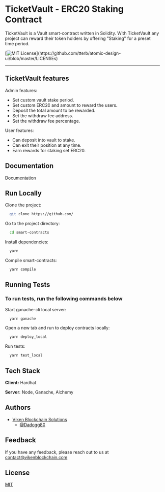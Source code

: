 
# TicketVault - ERC20 Staking Contract

TicketVault is a Vault smart-contract written in Solidity. With TicketVault any project can reward their token holders by offering "Staking" for a preset time period.

[![MIT License](https://img.shields.io/apm/l/atomic-design-ui.svg?)](https://github.com/tterb/atomic-design-ui/blob/master/LICENSEs)

---

## TicketVault features

Admin features:

- Set custom vault stake period.
- Set custom ERC20 and amount to reward the users.
- Deposit the total amount to be rewarded.
- Set the withdraw fee address.
- Set the withdraw fee percentage.

User features:

- Can deposit into vault to stake.
- Can exit their position at any time.
- Earn rewards for staking set ERC20.

## Documentation

[Documentation]()

## Run Locally

Clone the project:

```bash
  git clone https://github.com/
```

Go to the project directory:

```bash
  cd smart-contracts
```

Install dependencies:

```bash
  yarn
```

Compile smart-contracts:

```bash
  yarn compile
```

## Running Tests

### To run tests, run the following commands below

Start ganache-cli local server:

```bash
  yarn ganache
```

Open a new tab and run to deploy contracts locally:

```bash
  yarn deploy_local
```

Run tests:

```bash
  yarn test_local
```

## Tech Stack

**Client:** Hardhat

**Server:** Node, Ganache, Alchemy

## Authors
- [Viken Blockchain Solutions](https://www.vikenblockchain.com)
  - [@Dadogg80](https://www.github.com/dadogg80)

## Feedback

If you have any feedback, please reach out to us at contact@vikenblockchain.com

## License

[MIT](https://choosealicense.com/licenses/mit/)
